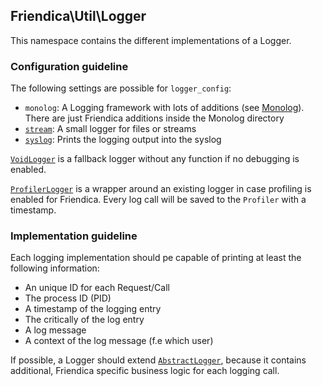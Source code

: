 ## Friendica\Util\Logger

This namespace contains the different implementations of a Logger.

### Configuration guideline

The following settings are possible for `logger_config`:
-	`monolog`: A Logging framework with lots of additions (see [Monolog](https://github.com/Seldaek/monolog/)). There are just Friendica additions inside the Monolog directory
-	[`stream`](StreamLogger.php): A small logger for files or streams
-	[`syslog`](SyslogLogger.php): Prints the logging output into the syslog

[`VoidLogger`](VoidLogger.php) is a fallback logger without any function if no debugging is enabled.

[`ProfilerLogger`](ProfilerLogger.php) is a wrapper around an existing logger in case profiling is enabled for Friendica.
Every log call will be saved to the `Profiler` with a timestamp.

### Implementation guideline

Each logging implementation should pe capable of printing at least the following information:
-	An unique ID for each Request/Call
-	The process ID (PID)
-	A timestamp of the logging entry
-	The critically of the log entry
-	A log message
-	A context of the log message (f.e which user)

If possible, a Logger should extend [`AbstractLogger`](AbstractLogger.php), because it contains additional, Friendica specific business logic for each logging call.
